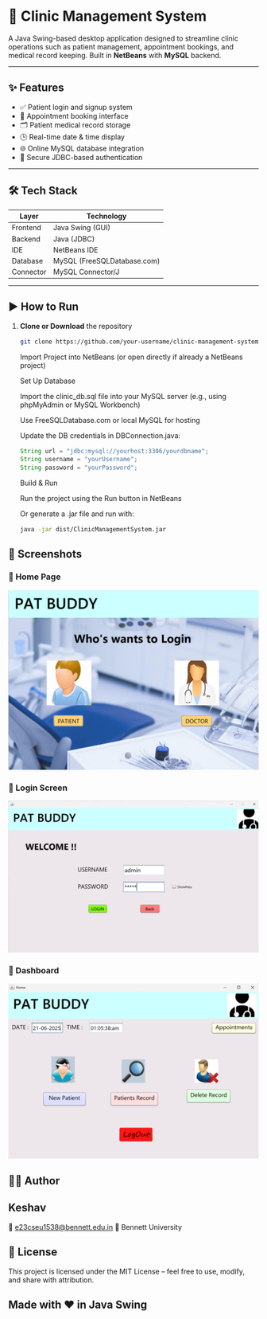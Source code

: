 # 🏥 Clinic Management System

A Java Swing-based desktop application designed to streamline clinic operations such as patient management, appointment bookings, and medical record keeping. Built in **NetBeans** with **MySQL** backend.

---

## ✨ Features

- ✅ Patient login and signup system  
- 📅 Appointment booking interface  
- 🗂️ Patient medical record storage  
- 🕒 Real-time date & time display  
- 🌐 Online MySQL database integration  
- 🔐 Secure JDBC-based authentication  

---

## 🛠️ Tech Stack

| Layer            | Technology              |
|------------------|--------------------------|
| Frontend         | Java Swing (GUI)         |
| Backend          | Java (JDBC)              |
| IDE              | NetBeans IDE             |
| Database         | MySQL (FreeSQLDatabase.com) |
| Connector        | MySQL Connector/J        |

---

## ▶️ How to Run

1. **Clone or Download** the repository  
   ```bash
   git clone https://github.com/your-username/clinic-management-system.git
   ```
   Import Project into NetBeans (or open directly if already a NetBeans project)
   
   Set Up Database
   
   Import the clinic_db.sql file into your MySQL server (e.g., using phpMyAdmin or MySQL Workbench)
   
   Use FreeSQLDatabase.com or local MySQL for hosting
   
   Update the DB credentials in DBConnection.java:
   
   ```java
   String url = "jdbc:mysql://yourhost:3306/yourdbname";
   String username = "yourUsername";
   String password = "yourPassword";
   ```
   Build & Run
   
   Run the project using the Run button in NetBeans
   
   Or generate a .jar file and run with:
   
   ```bash
   java -jar dist/ClinicManagementSystem.jar
   ```
## 📸 Screenshots

### 📅 Home Page
![Appointment](assets/home.png)

### 🔐 Login Screen
![Login](assets/login.png)

### 🏥 Dashboard
![Dashboard](assets/dashboard.png)

## 🧑‍💻 Author
## Keshav
📧 e23cseu1538@bennett.edu.in
📍 Bennett University

## 📜 License
This project is licensed under the MIT License – feel free to use, modify, and share with attribution.

## Made with ❤️ in Java Swing
